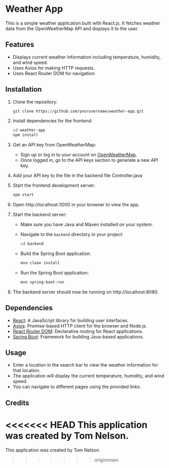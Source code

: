 # Weather App

This is a simple weather application built with React.js. It fetches weather data from the OpenWeatherMap API and displays it to the user.


## Features

- Displays current weather information including temperature, humidity, and wind speed.
- Uses Axios for making HTTP requests.
- Uses React Router DOM for navigation.

## Installation

1. Clone the repository:

   ```bash
   git clone https://github.com/yourusername/weather-app.git
   ```

2. Install dependencies for the frontend:

   ```bash
   cd weather-app
   npm install
   ```

3. Get an API key from OpenWeatherMap:
   
   - Sign up or log in to your account on [OpenWeatherMap](https://openweathermap.org/).
   - Once logged in, go to the API keys section to generate a new API key.

4. Add your API key to the file in the backend file Controller.java

5. Start the frontend development server:

   ```bash
   npm start
   ```

6. Open http://localhost:3000 in your browser to view the app.

7. Start the backend server:

   - Make sure you have Java and Maven installed on your system.
   - Navigate to the `backend` directory in your project:

     ```bash
     cd backend
     ```

   - Build the Spring Boot application:

     ```bash
     mvn clean install
     ```

   - Run the Spring Boot application:

     ```bash
     mvn spring-boot:run
     ```

8. The backend server should now be running on http://localhost:8080.

## Dependencies

- [React](https://reactjs.org/): A JavaScript library for building user interfaces.
- [Axios](https://axios-http.com/): Promise-based HTTP client for the browser and Node.js.
- [React Router DOM](https://reactrouter.com/web/guides/quick-start): Declarative routing for React applications.
- [Spring Boot](https://spring.io/projects/spring-boot): Framework for building Java-based applications.

## Usage

- Enter a location in the search bar to view the weather information for that location.
- The application will display the current temperature, humidity, and wind speed.
- You can navigate to different pages using the provided links.

## Credits

<<<<<<< HEAD
This application was created by Tom Nelson.
=======
This application was created by Tom Nelson.
>>>>>>> origin/main
